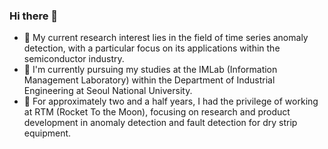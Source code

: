 ### Hi there 👋
- 🌱 My current research interest lies in the field of time series anomaly detection, with a particular focus on its applications within the semiconductor industry.
- 🔭 I'm currently pursuing my studies at the IMLab (Information Management Laboratory) within the Department of Industrial Engineering at Seoul National University.
- 🔭 For approximately two and a half years, I had the privilege of working at RTM (Rocket To the Moon), focusing on research and product development in anomaly detection and fault detection for dry strip equipment.
<!--
**YoonDonghyun/YoonDonghyun** is a ✨ _special_ ✨ repository because its `README.md` (this file) appears on your GitHub profile.

Here are some ideas to get you started:

- 🔭 I’m currently working on ...
- 🌱 I’m currently learning ...
- 👯 I’m looking to collaborate on ...
- 🤔 I’m looking for help with ...
- 💬 Ask me about ...
- 📫 How to reach me: ...
- 😄 Pronouns: ...
- ⚡ Fun fact: ...
-->

